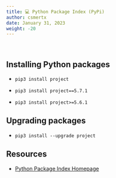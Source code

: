 ```yaml
---
title: 💻 Python Package Index (PyPi)
author: csmertx
date: January 31, 2023
weight: -20
---
```


<br />

## Installing Python packages

- ```pip3 install project```

- ```pip3 install project==5.7.1```

- ```pip3 install project>=5.6.1```

## Upgrading packages

- ```pip3 install --upgrade project```

## Resources

- [Python Package Index Homepage](https://pypi.org/)